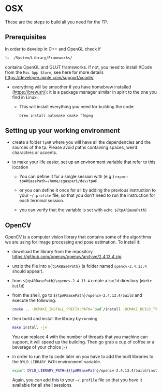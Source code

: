 # OSX

These are the steps to build all you need for the TP.

## Prerequisites

In order to develop in C++ and OpenGL check if

```bash
ls  /System/Library/Frameworks/
```

contains OpenGL and GLUT frameworks.
If not, you need to install XCode  from the `Mac App Store`, see here for more details <https://developer.apple.com/support/xcode/>

* everything will be smoother if you have homebrew installed (<https://brew.sh/>): it is a package manager similar in spirit to the one you find in Linux.

  * This will install everything you need for building the code:

      ```bash
      brew install automake cmake ffmpeg
      ```

## Setting up your working environment

* create a folder `tpAR` where you will have all the dependencies and the sources of the tp.
  Please avoid paths containing spaces, weird characters or accents.

* to make your life easier, set up an environment variable that refer to this location

  * You can define it for a single session with (e.g.) `export tpARBasePath=/home/sgaspari/dev/tpAR`

  * or you can define it once for all by adding the previous instruction to your `~/.profile` file, so that you don't need to run the instruction for each terminal session.

  * you can verify that the variable is set with `echo ${tpARBasePath}`

## OpenCV

OpenCV is a computer vision library that contains some of the algorithms we are using for image processing and pose estimation.
To install it:

* download the library from the repository <https://github.com/opencv/opencv/archive/2.4.13.4.zip>

* unzip the file into `${tpARBasePath}` (a folder named `opencv-2.4.13.4` should appear).

* from `${tpARBasePath}\opencv-2.4.13.4` create a `build` directory (`mkdir build`)

* from the shell, go to `${tpARBasePath}/opencv-2.4.13.4/build` and execute the following:

    ```bash
    cmake .. -DCMAKE_INSTALL_PREFIX:PATH=`pwd`/install -DCMAKE_BUILD_TYPE=Release -DWITH_CUDA:BOOL=OFF -DBUILD_PERF_TESTS:BOOL=OFF -DBUILD_TESTS:BOOL=OFF
    ```

* then build and install the library by running

    ```bash
    make install -j4 
    ```

  You can replace 4 with the number of threads that you machine can support, it will speed up the building.
  Then go grab a cup of coffee or a beverage of your choice ;-)

* in order to run the tp code later on you have to add the built libraries to the `DYLD_LIBRARY_PATH` environment variable.

    ```bash
    export DYLD_LIBRARY_PATH=${tpARBasePath}/opencv-2.4.13.4/build/install/lib:$DYLD_LIBRARY_PATH
    ```

  Again, you can add this to your `~/.profile` file so that you have it available for all shell sessions.
